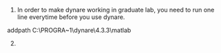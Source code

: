 

1. In order to make dynare working in graduate lab, you need to run one line everytime before you use dynare.


addpath C:\PROGRA~1\dynare\4.3.3\matlab



2. 

